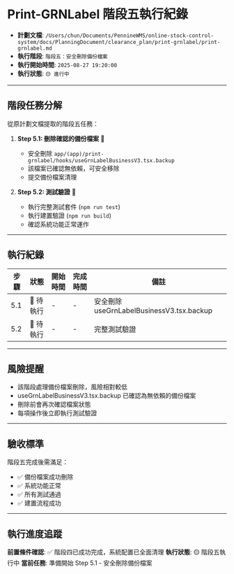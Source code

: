 # Print-GRNLabel 階段五執行紀錄

- **計劃文檔**: `/Users/chun/Documents/PennineWMS/online-stock-control-system/docs/PlanningDocument/clearance_plan/print-grnlabel/print-grnlabel.md`
- **執行階段**: `階段五：安全刪除備份檔案`
- **執行開始時間**: `2025-08-27 19:20:00`
- **執行狀態**: `🟡 進行中`

---

## 階段任務分解

從原計劃文檔提取的階段五任務：

1. **Step 5.1: 刪除確認的備份檔案** 🔴
   - 安全刪除 `app/(app)/print-grnlabel/hooks/useGrnLabelBusinessV3.tsx.backup` 
   - 該檔案已確認無依賴，可安全移除
   - 提交備份檔案清理

2. **Step 5.2: 測試驗證** 🔴
   - 執行完整測試套件 (`npm run test`)
   - 執行建置驗證 (`npm run build`)
   - 確認系統功能正常運作

---

## 執行紀錄

| 步驟 | 狀態 | 開始時間 | 完成時間 | 備註 |
|------|------|----------|----------|------|
| 5.1 | 🔴 待執行 | - | - | 安全刪除 useGrnLabelBusinessV3.tsx.backup |
| 5.2 | 🔴 待執行 | - | - | 完整測試驗證 |

---

## 風險提醒

- 該階段處理備份檔案刪除，風險相對較低
- useGrnLabelBusinessV3.tsx.backup 已確認為無依賴的備份檔案
- 刪除前會再次確認檔案狀態
- 每項操作後立即執行測試驗證

---

## 驗收標準

階段五完成後需滿足：

- ✅ 備份檔案成功刪除
- ✅ 系統功能正常
- ✅ 所有測試通過
- ✅ 建置流程成功

---

## 執行進度追蹤

**前置條件確認**: ✅ 階段四已成功完成，系統配置已全面清理
**執行狀態**: 🟡 階段五執行中
**當前任務**: 準備開始 Step 5.1 - 安全刪除備份檔案